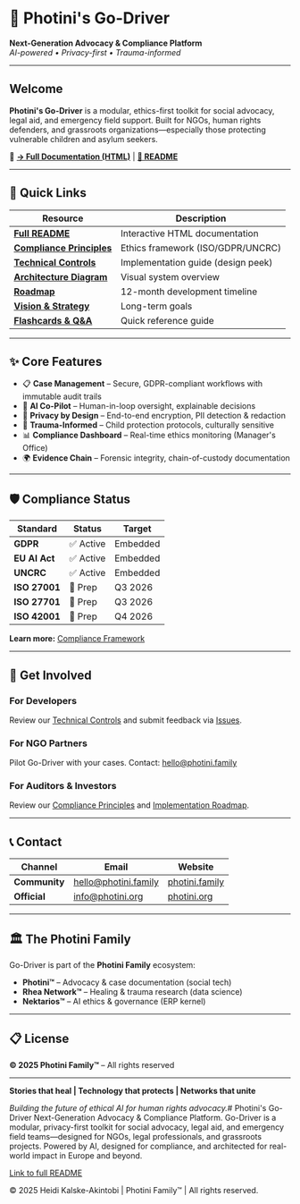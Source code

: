# 🌟 Photini's Go-Driver

**Next-Generation Advocacy & Compliance Platform**  
*AI-powered • Privacy-first • Trauma-informed*

---

## Welcome

**Photini's Go-Driver** is a modular, ethics-first toolkit for social advocacy, legal aid, and emergency field support. Built for NGOs, human rights defenders, and grassroots organizations—especially those protecting vulnerable children and asylum seekers.

🔗 **[→ Full Documentation (HTML)](https://hidikoo.github.io/Photini-Go-Driver/)** | **[📖 README](./index.html)**

---

## 🚀 Quick Links

| Resource | Description |
|----------|-------------|
| **[Full README](./index.html)** | Interactive HTML documentation |
| **[Compliance Principles](./docs/COMPLIANCE_PRINCIPLES.md)** | Ethics framework (ISO/GDPR/UNCRC) |
| **[Technical Controls](./docs/TECHNICAL-CONTROLS-v1-design.md)** | Implementation guide (design peek) |
| **[Architecture Diagram](./docs/Public_ASCII_white.png)** | Visual system overview |
| **[Roadmap](./docs/roadmap.md)** | 12-month development timeline |
| **[Vision & Strategy](./docs/roadmap-vision.md)** | Long-term goals |
| **[Flashcards & Q&A](./docs/Go-Driver-Flashcards-n-QnA.md)** | Quick reference guide |

---

## ✨ Core Features

- 📋 **Case Management** – Secure, GDPR-compliant workflows with immutable audit trails
- 🤖 **AI Co-Pilot** – Human-in-loop oversight, explainable decisions
- 🔐 **Privacy by Design** – End-to-end encryption, PII detection & redaction
- 👥 **Trauma-Informed** – Child protection protocols, culturally sensitive
- 📊 **Compliance Dashboard** – Real-time ethics monitoring (Manager's Office)
- 🌍 **Evidence Chain** – Forensic integrity, chain-of-custody documentation

---

## 🛡️ Compliance Status

| Standard | Status | Target |
|----------|--------|--------|
| **GDPR** | ✅ Active | Embedded |
| **EU AI Act** | ✅ Active | Embedded |
| **UNCRC** | ✅ Active | Embedded |
| **ISO 27001** | 🔄 Prep | Q3 2026 |
| **ISO 27701** | 🔄 Prep | Q3 2026 |
| **ISO 42001** | 🔄 Prep | Q4 2026 |

**Learn more:** [Compliance Framework](./docs/COMPLIANCE_PRINCIPLES.md)

---

## 🤝 Get Involved

### For Developers
Review our [Technical Controls](./docs/TECHNICAL-CONTROLS-v1-design.md) and submit feedback via [Issues](https://github.com/Hidikoo/Photini-Go-Driver/issues).

### For NGO Partners
Pilot Go-Driver with your cases. Contact: [hello@photini.family](mailto:hello@photini.family)

### For Auditors & Investors
Review our [Compliance Principles](./docs/COMPLIANCE_PRINCIPLES.md) and [Implementation Roadmap](./docs/roadmap.md).

---

## 📞 Contact

| Channel | Email | Website |
|---------|-------|---------|
| **Community** | [hello@photini.family](mailto:hello@photini.family) | [photini.family](https://www.photini.family) |
| **Official** | [info@photini.org](mailto:info@photini.org) | [photini.org](https://www.photini.org) |

---

## 🏛️ The Photini Family

Go-Driver is part of the **Photini Family** ecosystem:

- **Photini™** – Advocacy & case documentation (social tech)
- **Rhea Network™** – Healing & trauma research (data science)
- **Nektarios™** – AI ethics & governance (ERP kernel)

---

## 📋 License

**© 2025 Photini Family™** – All rights reserved

---

**Stories that heal | Technology that protects | Networks that unite**

*Building the future of ethical AI for human rights advocacy.*# Photini's Go-Driver
Next-Generation Advocacy &amp; Compliance Platform. Go-Driver is a modular, privacy-first toolkit for social advocacy, legal aid, and emergency field teams—designed for NGOs, legal professionals, and grassroots projects. Powered by AI, designed for compliance, and architected for real-world impact in Europe and beyond.

[Link to full README](https://hidikoo.github.io/Photini-Go-Driver/)

© 2025 Heidi Kalske-Akintobi | Photini Family™ | All rights reserved.



